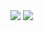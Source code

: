 
<!--
**BloodFutur/BloodFutur** is a ✨ _special_ ✨ repository because its `README.md` (this file) appears on your GitHub profile.

Here are some ideas to get you started:

- 🔭 I’m currently working on ...
- 🌱 I’m currently learning ...
- 👯 I’m looking to collaborate on ...
- 🤔 I’m looking for help with ...
- 💬 Ask me about ...
- 📫 How to reach me: ...
- 😄 Pronouns: ...
- ⚡ Fun fact: ...
-->
<a>
  <img src="https://github-readme-stats.vercel.app/api?username=BloodFutur&count_private=true&show_icons=true&theme=gruvbox&locale=en"></img>
  </a>
 <a>
<img src="https://github-readme-stats.vercel.app/api/top-langs/?username=BloodFutur&layout=compact&langs_count=10&card_width=445&theme=gruvbox&locale=ru"></img>

</a>
